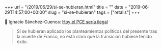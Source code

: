 +++
url = "/2019/06/29/si-se-hubieran.html"
title = ""
date = "2019-06-29T14:57:00+00:00"
slug = "si-se-hubieran"
tags = ["retalls"]
+++

📎 Ignacio Sánchez-Cuenca: [Hoy el PCE sería ilegal](https://www.lavanguardia.com/opinion/20190629/463151451813/hoy-el-pce-seria-ilegal.html)

> Si se hubieran aplicado los planteamientos políticos del presente tras la muerte de Franco, no está claro que la transición hubiese tenido éxito.

